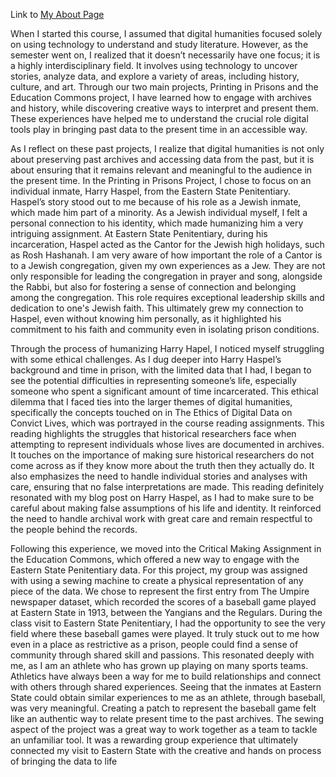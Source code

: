 Link to [My About Page](https://sydneybg6.github.io/about.md)

When I started this course, I assumed that digital humanities focused solely on using technology to understand and study literature. However, as the semester went on, I realized that it doesn’t necessarily have one focus; it is a highly interdisciplinary field. It involves using technology to uncover stories, analyze data, and explore a variety of areas, including history, culture, and art. Through our two main projects, Printing in Prisons and the Education Commons project, I have learned how to engage with archives and history, while discovering creative ways to interpret and present them. These experiences have helped me to understand the crucial role digital tools play in bringing past data to the present time in an accessible way. 

As I reflect on these past projects, I realize that digital humanities is not only about preserving past archives and accessing data from the past, but it is about ensuring that it remains relevant and meaningful to the audience in the present time. In the Printing in Prisons Project, I chose to focus on an individual inmate, Harry Haspel, from the Eastern State Penitentiary. Haspel’s story stood out to me because of his role as a Jewish inmate, which made him part of a minority. As a Jewish individual myself, I felt a personal connection to his identity, which made humanizing him a very intriguing assignment. At Eastern State Penitentiary, during his incarceration, Haspel acted as the Cantor for the Jewish high holidays, such as Rosh Hashanah. I am very aware of how important the role of a Cantor is to a Jewish congregation, given my own experiences as a Jew. They are not only responsible for leading the congregation in prayer and song, alongside the Rabbi, but also for fostering a sense of connection and belonging among the congregation. This role requires exceptional leadership skills and dedication to one's Jewish faith. This ultimately grew my connection to Haspel, even without knowing him personally, as it highlighted his commitment to his faith and community even in isolating prison conditions. 

Through the process of humanizing Harry Hapel, I noticed myself struggling with some ethical challenges. As I dug deeper into Harry Haspel’s background and time in prison, with the limited data that I had, I began to see the potential difficulties in representing someone’s life, especially someone who spent a significant amount of time incarcerated. This ethical dilemma that I faced ties into the larger themes of digital humanities, specifically the concepts touched on in The Ethics of Digital Data on Convict Lives, which was portrayed in the course reading assignments. This reading highlights the struggles that historical researchers face when attempting to represent individuals whose lives are documented in archives. It touches on the importance of making sure historical researchers do not come across as if they know more about the truth then they actually do. It also emphasizes the need to handle individual stories and analyses with care, ensuring that no false interpretations are made. This reading definitely resonated with my blog post on Harry Haspel, as I had to make sure to be careful about making false assumptions of his life and identity. It reinforced the need to handle archival work with great care and remain respectful to the people behind the records. 

Following this experience, we moved into the Critical Making Assignment in the Education Commons, which offered a new way to engage with the Eastern State Penitentiary data. For this project, my group was assigned with using a sewing machine to create a physical representation of any piece of the data. We chose to represent the first entry from The Umpire newspaper dataset, which recorded the scores of a baseball game played at Eastern State in 1913, between the Yangians and the Regulars. During the class visit to Eastern State Penitentiary, I had the opportunity to see the very field where these baseball games were played. It truly stuck out to me how even in a place as restrictive as a prison, people could find a sense of community through shared skill and passions. This resonated deeply with me, as I am an athlete who has grown up playing on many sports teams. Athletics have always been a way for me to build relationships and connect with others through shared experiences. Seeing that the inmates at Eastern State could obtain similar experiences to me as an athlete, through baseball, was very meaningful. Creating a patch to represent the baseball game felt like an authentic way to relate present time to the past archives. The sewing aspect of the project was a great way to work together as a team to tackle an unfamiliar tool. It was a rewarding group experience that ultimately connected my visit to Eastern State with the creative and hands on process of bringing the data to life


